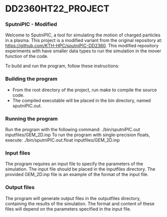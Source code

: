 # DD2360HT22_PROJECT

### SputniPIC - Modified ###
Welcome to SputniPIC, a tool for simulating the motion of charged particles in a plasma. This project is a modified variant from
the original repository at: https://github.com/KTH-HPC/sputniPIC-DD2360. This modified repository experiments with have smaller
data types to run the simulation in the mover function of the code.

To build and run the program, follow these instructions:

### Building the program ###
- From the root directory of the project, run make to compile the source code.
- The compiled executable will be placed in the bin directory, named sputniPIC.out.

### Running the program ###
Run the program with the following command: ./bin/sputniPIC.out inputfiles/GEM_2D.inp
To run the program with single-precision floats, execute: ./bin/sputniPIC.out.float inputfiles/GEM_2D.inp

### Input files ###
The program requires an input file to specify the parameters of the simulation. The input file should be placed in the inputfiles directory. The provided GEM_2D.inp file is an example of the format of the input file.

### Output files ###
The program will generate output files in the outputfiles directory, containing the results of the simulation. The format and content of these files will depend on the parameters specified in the input file.